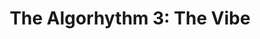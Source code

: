 ---
layout: playlist
title: "The Algorhythm 3: The Vibe"
startDate: 2024
endDate: under development
songs: [
    mac-guitar,
    kirby-one,
    candy-rain,
    scars
]
---